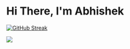 # Hi There, I'm Abhishek 

<!-- <img align="left" src="https://github-readme-stats.vercel.app/api?username=rao-abhishek&show_icons=true&theme=radical&langs_count=10&count_private=true&include_all_commits=true" />
 -->
[![GitHub Streak](https://github-readme-streak-stats.herokuapp.com/?user=rao-abhishek)](https://git.io/streak-stats)


<img align="left" src="https://github-readme-stats.vercel.app/api/top-langs/?username=rao-abhishek&layout=compact&hide_progress=true&langs_count=8langs_count=10&count_private=true&include_all_commits=true"/>




